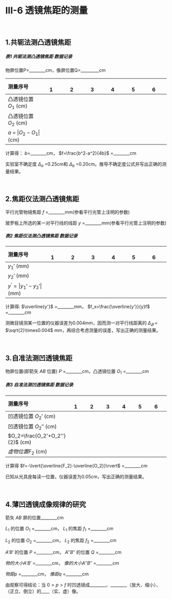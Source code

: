 # **III-6 透镜焦距的测量**

&emsp;

## **1.共轭法测凸透镜焦距**

##### 表1 共轭法测凸透镜焦距 数据记录

物屏位置P=________cm，像屏位置Q=_________cm

| 测量序号 | &emsp;&emsp;1&emsp; | &emsp;&emsp;2&emsp; | &emsp;&emsp;3&emsp; | &emsp;&emsp;4&emsp; | &emsp;&emsp;5&emsp; | &emsp;&emsp;6&emsp; |
| :--- | :---: | :---: | :---: | :---: | :---: | :---: |
| 凸透镜位置 $O_1$ (cm) |
| 凸透镜位置 $O_2$ (cm) |
| $a$ = $\lvert{O_2-O_1}\rvert$ (cm) |

计算得： $b$=________cm， $f=\frac{b^2-a^2}{4b}$ =________cm

实验室不确定度 $\Delta_a$ =0.25cm和 $\Delta_b$ =0.20cm。推导不确定度公式并写出正确的测量结果。

&emsp;

## **2.焦距仪法测凸透镜焦距**

平行光管物镜焦距 $f$ =________mm(参看平行光管上注明的参数)

玻罗板上所选的某一对平行线的线距 $y$ =________mm(参看平行光管上注明的参数)

##### 表2 焦距仪法测凸透镜焦距 数据记录

| 测量序号 | &emsp;&emsp;1&emsp; | &emsp;&emsp;2&emsp; | &emsp;&emsp;3&emsp; | &emsp;&emsp;4&emsp; | &emsp;&emsp;5&emsp; | &emsp;&emsp;6&emsp; |
| :--- | :---: | :---: | :---: | :---: | :---: | :---: |
| $y_1'$ (mm) |
| $y_2'$ (mm) |
| $y^‘=\lvert{y_1‘-y_2'}\rvert$ (mm) |

计算得: $\overline{y'}$ =________mm， $f_x=\frac{\overline{y'}}{y}f$ =________cm

测微目镜测某一位置的仪器误差为0.004mm，因而测一对平行线距离的 $\Delta_𝐵$ = $\sqrt{2}\times0.004$ mm，再综合考虑测量的误差，写出正确的测量结果。

&emsp;

## **3.自准法测凹透镜焦距**

物屏位置(即箭矢 $AB$ 位置) $P$ =________cm，凸透镜位置 $O_1$ =________cm

##### 表3 自准法测凹透镜焦距 数据记录

| 测量序号 | &emsp;&emsp;1&emsp; | &emsp;&emsp;2&emsp; | &emsp;&emsp;3&emsp; | &emsp;&emsp;4&emsp; | &emsp;&emsp;5&emsp; | &emsp;&emsp;6&emsp; |
| :--- | :---: | :---: | :---: | :---: | :---: | :---: |
| 凹透镜位置 $O_2'$ (cm) |
| 凹透镜位置 $O_2''$ (cm) |
| $O_2=\frac{O_2'+O_2''}{2}$ (cm) |
| $虚物位置F_2$ (cm) |

计算得 $f=-\lvert{\overline{F_2}-\overline{O_2}}\rvert$ =________cm

已知从光具座每读一位置，仪器误差为0.05cm，写出正确的测量结果。

&emsp;

## **4.薄凹透镜成像规律的研究**

箭矢 $AB$ 屏的位置________cm

$L_1$ 的位置 $O_1$ =________cm， $L_1$ 的焦距 $f_1$ =________cm

$L_2$ 的位置 $O_2$ =________cm， $L_2$ 的焦距 $f_2$ =________cm

$A'B'$ 的位置 $P$ =________cm， $A''B''$ 的位置 $Q$ =________cm

$物的大小A'B'$ =________cm， $像的大小A''B''$ =________cm

$物距p$ =________cm， $像距q$ =________cm

由观察可得结论：当 $0>p>f$ 时凹透镜成________、________（放大、缩小）、（正立、倒立）的____（实、虚）像。